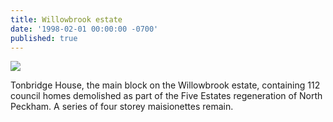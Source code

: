 ```yaml
---
title: Willowbrook estate
date: '1998-02-01 00:00:00 -0700'
published: true
---
```


![](http://35percent.org/img/tonbridgehouse.jpg)

Tonbridge House, the main block on the Willowbrook estate, containing 112 council homes demolished as part of the Five Estates regeneration of North Peckham.  A series of four storey maisionettes remain.

